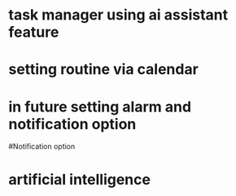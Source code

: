 # task manager using ai assistant feature
# setting routine via calendar
# in future setting alarm and notification option

#Notification option
# artificial intelligence 


